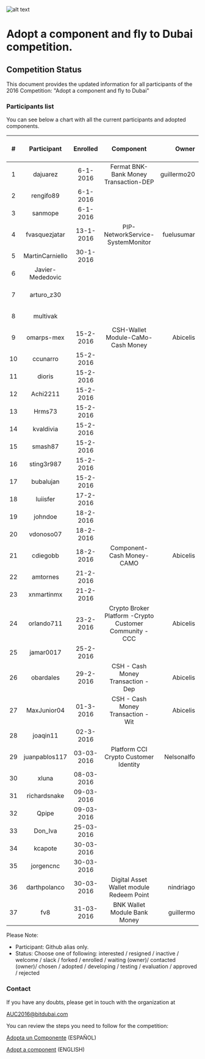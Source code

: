 ![alt text](https://github.com/bitDubai/media-kit/blob/master/MediaKit/Fermat%20Branding/Fermat%20Logotype/Fermat_Logo_3D.png "Fermat Logo")
# Adopt a component and fly to Dubai competition.

## Competition Status
This document provides the updated information for all participants of the 2016 Competition: "Adopt a component and fly to Dubai"

### Participants list

You can see below a chart with all the current participants and adopted components. 

| # | Participant | Enrolled |  Component | Owner | Status | Comments | Score | Amount Collected [USD] |
|:---:|:---:|:---:|:---:|---:|:---:|:---:|:---:|:---:|
|1|dajuarez|6-1-2016|Fermat BNK-Bank Money Transaction-DEP|guillermo20|chosen||||
|2|rengifo89|6-1-2016|||enrolled|#8|||
|3|sanmope|6-1-2016||| enrolled |#9|||
|4|fvasquezjatar|13-1-2016|PIP-NetworkService-SystemMonitor|fuelusumar|contacted|component not ready yet|||
|5|MartinCarniello|30-1-2016| | |resigned ||||
|6|Javier-Mededovic| | | |resigned ||||
|7|arturo_z30| | | |interested|#1 27-12-2015 empty|||
|8|multivak| || | forked |#10 6-1-2016|||
|9|omarps-mex|15-2-2016|CSH-Wallet Module-CaMo-Cash Money |Abicelis|contacted ||||
|10|ccunarro|15-2-2016| | |resigned ||||
|11|dioris|15-2-2016| | |resigned ||||
|12|Achi2211|15-2-2016| | |resigned||||
|13|Hrms73|15-2-2016| | | inactive||||
|14|kvaldivia|15-2-2016| | | resigned||||
|15|smash87|15-2-2016| | | inactive||||
|16|sting3r987|15-2-2016| | |inactive||||
|17|bubalujan|15-2-2016| | | inactive||||
|18|luiisfer|17-2-2016| | | inactive||||
|19|johndoe|18-2-2016| | |inactive||||
|20|vdonoso07|18-2-2016| | | slack||||
|21|cdiegobb|18-2-2016|Component-Cash Money-CAMO |Abicelis | contacted||||
|22|amtornes|21-2-2016| | | resigned||||
|23|xnmartinmx|21-2-2016| | |inactive||||
|24|orlando711|23-2-2016|Crypto Broker Platform -Crypto Customer Community - CCC|Abicelis |contacted||||
|25|jamar0017|25-2-2016| | |inactive||||
|26|obardales|29-2-2016|CSH - Cash Money Transaction - Dep |Abicelis |contacted||||
|27|MaxJunior04|01-3-2016|CSH - Cash Money Transaction - Wit|Abicelis|contacted||||
|28|joaqin11|02-3-2016| | |inactive||||
|29|juanpablos117|03-03-2016|Platform CCI Crypto Customer Identity|Nelsonalfo|contacted||||
|30|xluna|08-03-2016|||inactive||||
|31|richardsnake|09-03-2016|||inactive||||
|32|Qpipe|09-03-2016|||inactive||||
|33|Don_Iva|25-03-2016|||slack||||
|34|kcapote|30-03-2016|||slack||||
|35|jorgencnc|30-03-2016|||slack||||
|36|darthpolanco|30-03-2016|Digital Asset Wallet module Redeem Point|nindriago|slack||||
|37|fv8|31-03-2016|BNK Wallet Module Bank Money|guillermo|contacted||||

Please Note: 
* Participant: Github alias only.
* Status: Choose one of following:  interested / resigned / inactive / welcome / slack / forked / enrolled / waiting (owner)/ contacted (owner)/ chosen / adopted / developing / testing / evaluation / approved / rejected 


### Contact	
If you have any doubts, please get in touch with the organization at

AUC2016@bitdubai.com

You can review the steps you need to follow for the competition:

[Adopta un Componente](http://bitdubai.com/wp/adopta-un-componente) (ESPAÑOL)

[Adopt a component](http://bitdubai.com/wp/adopt-a-component) (ENGLISH)

